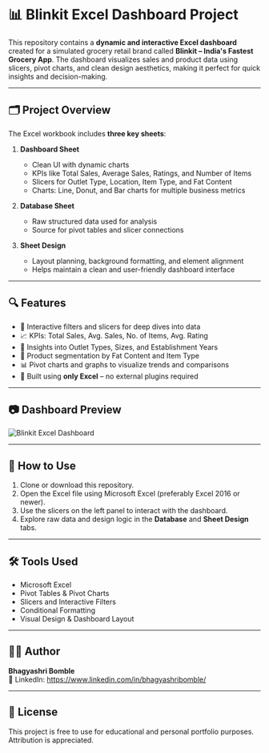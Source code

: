 # 📊 Blinkit Excel Dashboard Project

This repository contains a **dynamic and interactive Excel dashboard** created for a simulated grocery retail brand called **Blinkit – India's Fastest Grocery App**. The dashboard visualizes sales and product data using slicers, pivot charts, and clean design aesthetics, making it perfect for quick insights and decision-making.

---

## 🗂 Project Overview

The Excel workbook includes **three key sheets**:

1. **Dashboard Sheet**
   - Clean UI with dynamic charts
   - KPIs like Total Sales, Average Sales, Ratings, and Number of Items
   - Slicers for Outlet Type, Location, Item Type, and Fat Content
   - Charts: Line, Donut, and Bar charts for multiple business metrics

2. **Database Sheet**
   - Raw structured data used for analysis
   - Source for pivot tables and slicer connections

3. **Sheet Design**
   - Layout planning, background formatting, and element alignment
   - Helps maintain a clean and user-friendly dashboard interface

---

## 🔍 Features

- 📌 Interactive filters and slicers for deep dives into data  
- 📈 KPIs: Total Sales, Avg. Sales, No. of Items, Avg. Rating  
- 🧠 Insights into Outlet Types, Sizes, and Establishment Years  
- 🧺 Product segmentation by Fat Content and Item Type  
- 📊 Pivot charts and graphs to visualize trends and comparisons  
- 🎯 Built using **only Excel** – no external plugins required

---

## 📷 Dashboard Preview

![Blinkit Excel Dashboard](./75da17c2-f97d-4b91-9fcc-d016181e2e9a.png)

---

## 🚀 How to Use

1. Clone or download this repository.
2. Open the Excel file using Microsoft Excel (preferably Excel 2016 or newer).
3. Use the slicers on the left panel to interact with the dashboard.
4. Explore raw data and design logic in the **Database** and **Sheet Design** tabs.

---

## 🛠 Tools Used

- Microsoft Excel
- Pivot Tables & Pivot Charts
- Slicers and Interactive Filters
- Conditional Formatting
- Visual Design & Dashboard Layout

---

## 👩‍💻 Author

**Bhagyashri Bomble**    
🔗 LinkedIn: https://www.linkedin.com/in/bhagyashribomble/

---

## 📄 License

This project is free to use for educational and personal portfolio purposes. Attribution is appreciated.

